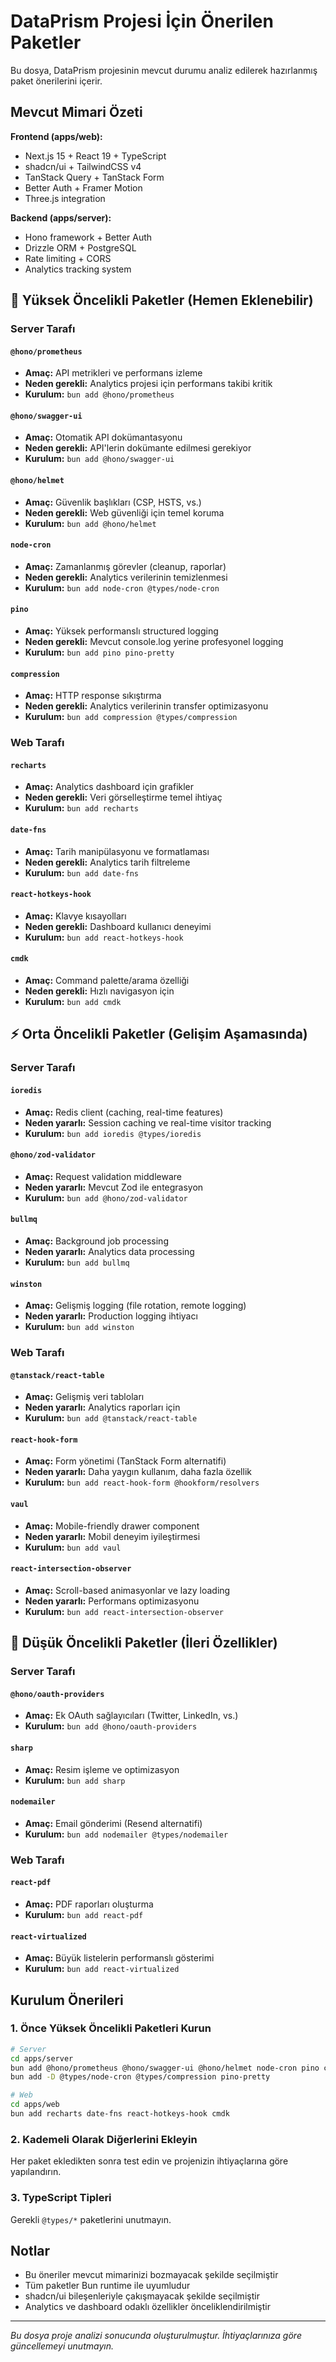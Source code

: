 # DataPrism Projesi İçin Önerilen Paketler

Bu dosya, DataPrism projesinin mevcut durumu analiz edilerek hazırlanmış paket önerilerini içerir.

## Mevcut Mimari Özeti

**Frontend (apps/web):**
- Next.js 15 + React 19 + TypeScript
- shadcn/ui + TailwindCSS v4
- TanStack Query + TanStack Form
- Better Auth + Framer Motion
- Three.js integration

**Backend (apps/server):**
- Hono framework + Better Auth
- Drizzle ORM + PostgreSQL
- Rate limiting + CORS
- Analytics tracking system

## 🚀 Yüksek Öncelikli Paketler (Hemen Eklenebilir)

### Server Tarafı

#### **`@hono/prometheus`**
- **Amaç:** API metrikleri ve performans izleme
- **Neden gerekli:** Analytics projesi için performans takibi kritik
- **Kurulum:** `bun add @hono/prometheus`

#### **`@hono/swagger-ui`** 
- **Amaç:** Otomatik API dokümantasyonu
- **Neden gerekli:** API'lerin dokümante edilmesi gerekiyor
- **Kurulum:** `bun add @hono/swagger-ui`

#### **`@hono/helmet`**
- **Amaç:** Güvenlik başlıkları (CSP, HSTS, vs.)
- **Neden gerekli:** Web güvenliği için temel koruma
- **Kurulum:** `bun add @hono/helmet`

#### **`node-cron`**
- **Amaç:** Zamanlanmış görevler (cleanup, raporlar)
- **Neden gerekli:** Analytics verilerinin temizlenmesi
- **Kurulum:** `bun add node-cron @types/node-cron`

#### **`pino`**
- **Amaç:** Yüksek performanslı structured logging
- **Neden gerekli:** Mevcut console.log yerine profesyonel logging
- **Kurulum:** `bun add pino pino-pretty`

#### **`compression`**
- **Amaç:** HTTP response sıkıştırma
- **Neden gerekli:** Analytics verilerinin transfer optimizasyonu
- **Kurulum:** `bun add compression @types/compression`

### Web Tarafı

#### **`recharts`**
- **Amaç:** Analytics dashboard için grafikler
- **Neden gerekli:** Veri görselleştirme temel ihtiyaç
- **Kurulum:** `bun add recharts`

#### **`date-fns`**
- **Amaç:** Tarih manipülasyonu ve formatlaması
- **Neden gerekli:** Analytics tarih filtreleme
- **Kurulum:** `bun add date-fns`

#### **`react-hotkeys-hook`**
- **Amaç:** Klavye kısayolları
- **Neden gerekli:** Dashboard kullanıcı deneyimi
- **Kurulum:** `bun add react-hotkeys-hook`

#### **`cmdk`**
- **Amaç:** Command palette/arama özelliği
- **Neden gerekli:** Hızlı navigasyon için
- **Kurulum:** `bun add cmdk`

## ⚡ Orta Öncelikli Paketler (Gelişim Aşamasında)

### Server Tarafı

#### **`ioredis`**
- **Amaç:** Redis client (caching, real-time features)
- **Neden yararlı:** Session caching ve real-time visitor tracking
- **Kurulum:** `bun add ioredis @types/ioredis`

#### **`@hono/zod-validator`**
- **Amaç:** Request validation middleware
- **Neden yararlı:** Mevcut Zod ile entegrasyon
- **Kurulum:** `bun add @hono/zod-validator`

#### **`bullmq`**
- **Amaç:** Background job processing
- **Neden yararlı:** Analytics data processing
- **Kurulum:** `bun add bullmq`

#### **`winston`**
- **Amaç:** Gelişmiş logging (file rotation, remote logging)
- **Neden yararlı:** Production logging ihtiyacı
- **Kurulum:** `bun add winston`

### Web Tarafı

#### **`@tanstack/react-table`**
- **Amaç:** Gelişmiş veri tabloları
- **Neden yararlı:** Analytics raporları için
- **Kurulum:** `bun add @tanstack/react-table`

#### **`react-hook-form`**
- **Amaç:** Form yönetimi (TanStack Form alternatifi)
- **Neden yararlı:** Daha yaygın kullanım, daha fazla özellik
- **Kurulum:** `bun add react-hook-form @hookform/resolvers`

#### **`vaul`**
- **Amaç:** Mobile-friendly drawer component
- **Neden yararlı:** Mobil deneyim iyileştirmesi
- **Kurulum:** `bun add vaul`

#### **`react-intersection-observer`**
- **Amaç:** Scroll-based animasyonlar ve lazy loading
- **Neden yararlı:** Performans optimizasyonu
- **Kurulum:** `bun add react-intersection-observer`

## 🔧 Düşük Öncelikli Paketler (İleri Özellikler)

### Server Tarafı

#### **`@hono/oauth-providers`**
- **Amaç:** Ek OAuth sağlayıcıları (Twitter, LinkedIn, vs.)
- **Kurulum:** `bun add @hono/oauth-providers`

#### **`sharp`**
- **Amaç:** Resim işleme ve optimizasyon
- **Kurulum:** `bun add sharp`

#### **`nodemailer`**
- **Amaç:** Email gönderimi (Resend alternatifi)
- **Kurulum:** `bun add nodemailer @types/nodemailer`

### Web Tarafı

#### **`react-pdf`**
- **Amaç:** PDF raporları oluşturma
- **Kurulum:** `bun add react-pdf`

#### **`react-virtualized`**
- **Amaç:** Büyük listelerin performanslı gösterimi
- **Kurulum:** `bun add react-virtualized`

## Kurulum Önerileri

### 1. Önce Yüksek Öncelikli Paketleri Kurun
```bash
# Server
cd apps/server
bun add @hono/prometheus @hono/swagger-ui @hono/helmet node-cron pino compression
bun add -D @types/node-cron @types/compression pino-pretty

# Web
cd apps/web
bun add recharts date-fns react-hotkeys-hook cmdk
```

### 2. Kademeli Olarak Diğerlerini Ekleyin
Her paket ekledikten sonra test edin ve projenizin ihtiyaçlarına göre yapılandırın.

### 3. TypeScript Tipleri
Gerekli `@types/*` paketlerini unutmayın.

## Notlar

- Bu öneriler mevcut mimarinizi bozmayacak şekilde seçilmiştir
- Tüm paketler Bun runtime ile uyumludur
- shadcn/ui bileşenleriyle çakışmayacak şekilde seçilmiştir
- Analytics ve dashboard odaklı özellikler önceliklendirilmiştir

---
*Bu dosya proje analizi sonucunda oluşturulmuştur. İhtiyaçlarınıza göre güncellemeyi unutmayın.*